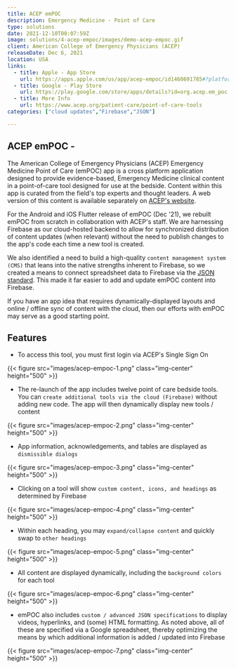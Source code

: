 ```yaml
---
title: ACEP emPOC
description: Emergency Medicine - Point of Care
type: solutions
date: 2021-12-10T00:07:59Z
image: solutions/4-acep-empoc/images/demo-acep-empoc.gif
client: American College of Emergency Physicians (ACEP)
releaseDate: Dec 6, 2021
location: USA
links: 
  - title: Apple - App Store
    url: https://apps.apple.com/us/app/acep-empoc/id1460691785#?platform=iphone
  - title: Google - Play Store
    url: https://play.google.com/store/apps/details?id=org.acep.em_poc
  - title: More Info
    url: https://www.acep.org/patient-care/point-of-care-tools
categories: ["cloud updates","Firebase","JSON"]

---
```

## ACEP emPOC -

The American College of Emergency Physicians (ACEP) Emergency Medicine Point of Care (emPOC) app is a cross platform application designed to provide evidence-based, Emergency Medicine clinical content in a point-of-care tool designed for use at the bedside. Content within this app is curated from the field's top experts and thought leaders. A web version of this content is available separately on [ACEP's website](https://www.acep.org/patient-care/point-of-care-tools).

For the Android and iOS Flutter release of emPOC (Dec '21), we rebuilt emPOC from scratch in collaboration with ACEP's staff. We are harnessing Firebase as our cloud-hosted backend to allow for synchronized distribution of content updates (when relevant) without the need to publish changes to the app's code each time a new tool is created.

We also identified a need to build a high-quality `content management system (CMS)` that leans into the native strengths inherent to Firebase, so we created a means to connect spreadsheet data to Firebase via the [JSON standard](https://www.json.org/json-en.html). This made it far easier to add and update emPOC content into Firebase.

If you have an app idea that requires dynamically-displayed layouts and online / offline sync of content with the cloud, then our efforts with emPOC may serve as a good starting point.

## Features

- To access this tool, you must first login via ACEP's Single Sign On

{{< figure src="images/acep-empoc-1.png" class="img-center" height="500" >}}

- The re-launch of the app includes twelve point of care bedside tools. You can `create additional tools via the cloud (Firebase)` without adding new code. The app will then dynamically display new tools / content

{{< figure src="images/acep-empoc-2.png" class="img-center" height="500" >}}

- App information, acknowledgements, and tables are displayed as `dismissible dialogs`

{{< figure src="images/acep-empoc-3.png" class="img-center" height="500" >}}

- Clicking on a tool will show `custom content, icons, and headings` as determined by Firebase

{{< figure src="images/acep-empoc-4.png" class="img-center" height="500" >}}

- Within each heading, you may `expand/collapse content` and quickly swap to `other headings`

{{< figure src="images/acep-empoc-5.png" class="img-center" height="500" >}}

- All content are displayed dynamically, including the `background colors` for each tool

{{< figure src="images/acep-empoc-6.png" class="img-center" height="500" >}}

- emPOC also includes `custom / advanced JSON specifications` to display videos, hyperlinks, and (some) HTML formatting. As noted above, all of these are specified via a Google spreadsheet, thereby optimizing the means by which additional information is added / updated into Firebase

{{< figure src="images/acep-empoc-7.png" class="img-center" height="500" >}}
